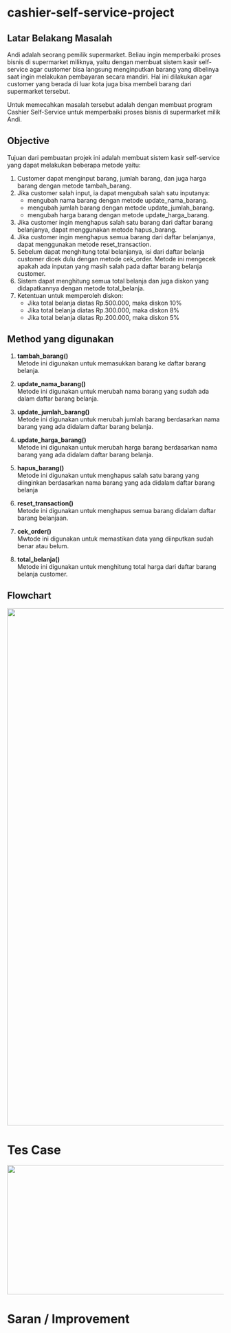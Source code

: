 # cashier-self-service-project

## Latar Belakang Masalah

Andi adalah seorang pemilik supermarket. Beliau ingin memperbaiki proses bisnis di supermarket miliknya, yaitu dengan membuat sistem kasir self-service agar customer bisa langsung menginputkan barang yang dibelinya saat ingin melakukan pembayaran secara mandiri. Hal ini dilakukan agar customer yang berada di luar kota juga bisa membeli barang dari supermarket tersebut.

Untuk memecahkan masalah tersebut adalah dengan membuat program Cashier Self-Service untuk memperbaiki proses bisnis di supermarket milik Andi. 

## Objective

Tujuan dari pembuatan projek ini adalah membuat sistem kasir self-service yang dapat melakukan beberapa metode yaitu:

1. Customer dapat menginput barang, jumlah barang, dan juga harga barang dengan metode tambah_barang. 
2. Jika customer salah input, ia dapat mengubah salah satu inputanya:
   - mengubah nama barang dengan metode update_nama_barang. 
   - mengubah jumlah barang dengan metode update_jumlah_barang.
   - mengubah harga barang dengan metode update_harga_barang.
3. Jika customer ingin menghapus salah satu barang dari daftar barang belanjanya, dapat menggunakan metode hapus_barang.
4. Jika customer ingin menghapus semua barang dari daftar belanjanya, dapat menggunakan metode reset_transaction.
5. Sebelum dapat menghitung total belanjanya, isi dari daftar belanja customer dicek dulu dengan metode cek_order. Metode ini mengecek apakah ada inputan yang masih salah pada daftar barang belanja customer.
6. Sistem dapat menghitung semua total belanja dan juga diskon yang didapatkannya dengan metode total_belanja.
7. Ketentuan untuk memperoleh diskon:
   - Jika total belanja diatas Rp.500.000, maka diskon 10%
   - Jika total belanja diatas Rp.300.000, maka diskon 8%
   - Jika total belanja diatas Rp.200.000, maka diskon 5%
    
## Method yang digunakan

1. **tambah_barang()**    
  Metode ini digunakan untuk memasukkan barang ke daftar barang belanja.

2. **update_nama_barang()**    
  Metode ini digunakan untuk merubah nama barang yang sudah ada dalam daftar barang belanja.

3. **update_jumlah_barang()**  
  Metode ini digunakan untuk merubah jumlah barang berdasarkan nama barang yang ada didalam daftar barang belanja. 

4. **update_harga_barang()**  
  Metode ini digunakan untuk merubah harga barang berdasarkan nama barang yang ada didalam daftar barang belanja. 

5. **hapus_barang()**     
  Metode ini digunakan untuk menghapus salah satu barang yang diinginkan berdasarkan nama barang yang ada didalam daftar barang belanja

6. **reset_transaction()**  
  Metode ini digunakan untuk menghapus semua barang didalam daftar barang belanjaan.

7. **cek_order()**  
  Mwtode ini digunakan untuk memastikan data yang diinputkan sudah benar atau belum.
  
8. **total_belanja()**  
  Metode ini digunakan untuk menghitung total harga dari daftar barang belanja customer. 

## Flowchart
 <p>
<img align="center" src="src/flowchart.jpg" width="800" height="1200" />
</p>

# Tes Case

 <p>
<img align="center" src="src/tambah_barang.png" width="800" height="300" />
</p>

# Saran / Improvement
